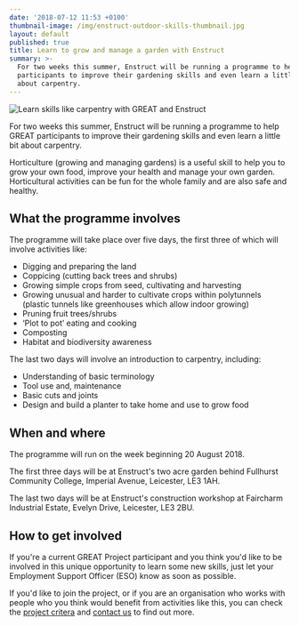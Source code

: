 ```yaml
---
date: '2018-07-12 11:53 +0100'
thumbnail-image: /img/enstruct-outdoor-skills-thumbnail.jpg
layout: default
published: true
title: Learn to grow and manage a garden with Enstruct
summary: >-
  For two weeks this summer, Enstruct will be running a programme to help GREAT
  participants to improve their gardening skills and even learn a little bit
  about carpentry.
---
```

![Learn skills like carpentry with GREAT and Enstruct]({{site.baseurl}}/img/enstruct-outdoor-skills.jpg)

For two weeks this summer, Enstruct will be running a programme to help GREAT participants to improve their gardening skills and even learn a little bit about carpentry. 

Horticulture (growing and managing gardens) is a useful skill to help you to grow your own food, improve your health and manage your own garden. Horticultural activities can be fun for the whole family and are also safe and healthy.

## What the programme involves

The programme will take place over five days, the first three of which will involve activities like:

- Digging and preparing the land
- Coppicing (cutting back trees and shrubs)
- Growing simple crops from seed, cultivating and harvesting
- Growing unusual and harder to cultivate crops within polytunnels (plastic tunnels like greenhouses which allow indoor growing)
- Pruning fruit trees/shrubs
- ‘Plot to pot’ eating and cooking
- Composting
- Habitat and biodiversity awareness

The last two days will involve an introduction to carpentry, including:

- Understanding of basic terminology
- Tool use and, maintenance
- Basic cuts and joints
- Design and build a planter to take home and use to grow food

## When and where

The programme will run on the week beginning 20 August 2018.

The first three days will be at Enstruct's two acre garden behind Fullhurst Community College, Imperial Avenue, Leicester, LE3 1AH.

The last two days will be at Enstruct's construction workshop at Faircharm Industrial Estate, Evelyn Drive, Leicester, LE3 2BU.

## How to get involved

If you're a current GREAT Project participant and you think you'd like to be involved in this unique opportunity to learn some new skills, just let your Employment Support Officer (ESO) know as soon as possible.

If you'd like to join the project, or if you are an organisation who works with people who you think would benefit from activities like this, you can check the [project critera](https://www.greatproject.org.uk/who-we-help/) and [contact us](https://www.greatproject.org.uk/contact/) to find out more.
